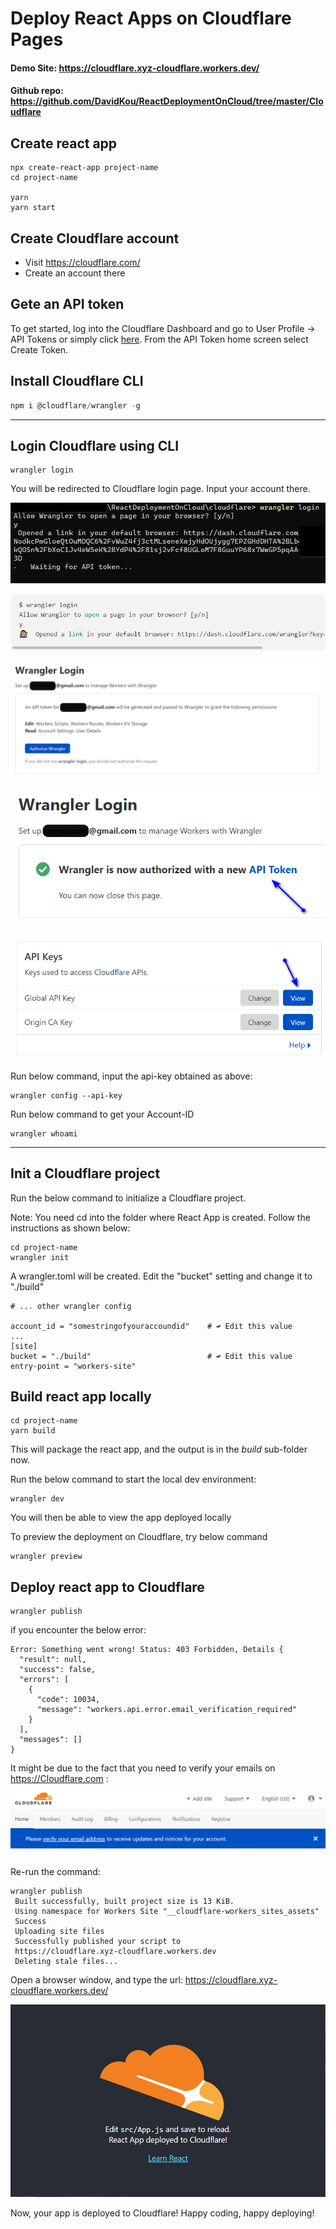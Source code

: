 ﻿# Deploy React Apps on Cloudflare Pages

#### Demo Site: https://cloudflare.xyz-cloudflare.workers.dev/
#### Github repo: https://github.com/DavidKou/ReactDeploymentOnCloud/tree/master/Cloudflare 

## Create react app

```
npx create-react-app project-name
cd project-name

yarn
yarn start
```

## Create Cloudflare account

- Visit https://cloudflare.com/
- Create an account there

## Gete an API token

To get started, log into the Cloudflare Dashboard and go to User Profile -> API Tokens or simply click [here](https://dash.cloudflare.com/profile/api-tokens). From the API Token home screen select Create Token.

## Install Cloudflare CLI

```Javascript
npm i @cloudflare/wrangler -g
```
<hr/>


## Login Cloudflare using CLI

```
wrangler login
```

You will be redirected to Cloudflare login page. Input your account there.

![](https://github.com/DavidKou/ReactDeploymentOnCloud/blob/master/Cloudflare/snapshots/login0.png?raw=true)

![](https://github.com/DavidKou/ReactDeploymentOnCloud/blob/master/Cloudflare/snapshots/login1.png?raw=true)

![](https://github.com/DavidKou/ReactDeploymentOnCloud/blob/master/Cloudflare/snapshots/login2.png?raw=true)

![](https://github.com/DavidKou/ReactDeploymentOnCloud/blob/master/Cloudflare/snapshots/login3.png?raw=true)

![](https://github.com/DavidKou/ReactDeploymentOnCloud/blob/master/Cloudflare/snapshots/login4.png?raw=true)


Run below command, input the api-key obtained as above:

 ```
 wrangler config --api-key
 ```

Run below command to get your Account-ID

```
wrangler whoami
```
<hr/>


## Init a Cloudflare project

Run the below command to initialize a Cloudflare project.

Note: You need cd into the folder where React App is created. Follow the instructions as shown below:

```
cd project-name
wrangler init
```

A wrangler.toml will be created. Edit the "bucket" setting and change it to "./build"

```
# ... other wrangler config

account_id = "somestringofyouraccoundid"    # ↫ Edit this value
...
[site]
bucket = "./build"                          # ↫ Edit this value
entry-point = "workers-site"
```


## Build react app locally

```
cd project-name
yarn build
```
This will package the react app, and the output is in the *build* sub-folder now.


Run the below command to start the local dev environment:
```
wrangler dev
```

You will then be able to view the app deployed locally

To preview the deployment on Cloudflare, try below command
```
wrangler preview
```


## Deploy react app to Cloudflare

```
wrangler publish
```

if you encounter the below error:
```
Error: Something went wrong! Status: 403 Forbidden, Details {
  "result": null,
  "success": false,
  "errors": [
    {
      "code": 10034,
      "message": "workers.api.error.email_verification_required"
    }
  ],
  "messages": []
}
```

It might be due to the fact that you need to verify your emails on https://Cloudflare.com :

![](https://github.com/DavidKou/ReactDeploymentOnCloud/blob/master/Cloudflare/snapshots/publish_error.png?raw=true)

Re-run the command:

```
wrangler publish
 Built successfully, built project size is 13 KiB.
 Using namespace for Workers Site "__cloudflare-workers_sites_assets"
 Success
 Uploading site files
 Successfully published your script to
 https://cloudflare.xyz-cloudflare.workers.dev
 Deleting stale files...
```

Open a browser window, and type the url: https://cloudflare.xyz-cloudflare.workers.dev/

![](https://github.com/DavidKou/ReactDeploymentOnCloud/blob/master/Cloudflare/snapshots/result.png?raw=true)

Now, your app is deployed to Cloudflare! Happy coding, happy deploying!

